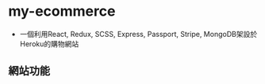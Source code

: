 # my-ecommerce

* 一個利用React, Redux, SCSS, Express, Passport, Stripe, MongoDB架設於Heroku的購物網站

## 網站功能

